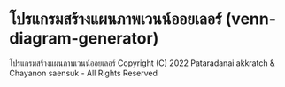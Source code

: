# โปรแกรมสร้างแผนภาพเวนน์ออยเลอร์ (venn-diagram-generator)
โปรแกรมสร้างแผนภาพเวนน์ออยเลอร์ 
Copyright (C) 2022 Pataradanai akkratch & Chayanon saensuk - All Rights Reserved

